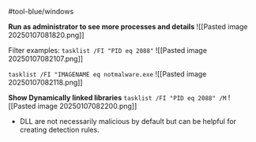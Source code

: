 #tool-blue/windows 

**Run as administrator to see more processes and details**
![[Pasted image 20250107081820.png]]

Filter examples:
`tasklist /FI "PID eq 2088"`
![[Pasted image 20250107082107.png]]

`tasklist /FI "IMAGENAME eq notmalware.exe`
![[Pasted image 20250107082118.png]]

**Show Dynamically linked libraries**
`tasklist /FI "PID eq 2088" /M`
![[Pasted image 20250107082200.png]]
- DLL are not necessarily malicious by default but can be helpful for creating detection rules.

